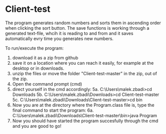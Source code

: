 # Client-test
The program generates random numbers and sorts them in ascending order when clicking the sort button. The save functions is working through a generated text-file, whcih it is reading to and from and it saves automatically evry time you generates new numbers. 

To run/execute the program: 
1. download it as a zip from github
2. save it on a location where you can reach it easily, for example at the desktop or in downloads.
3. unzip the files or move the folder "Client-test-master" in the zip, out of the zip. 
4. Open the command prompt (cmd)
5. direct yourself in the cmd accordingly: 
5a. C:\Users\malek.zbadi>cd Downloads
5b. C:\Users\malek.zbadi\Downloads>cd Client-test-master
5c. C:\Users\malek.zbadi\Downloads\Client-test-master>cd bin
6. Now you are at the directory where the Program.class file is, type the final command to start the program: 
6a. C:\Users\malek.zbadi\Downloads\Client-test-master\bin>java Program
7. Now you should have started the program succesfully through the cmd and you are good to go! 
